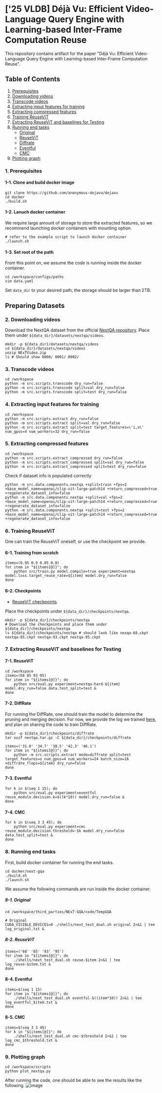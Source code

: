 # ['25 VLDB] Déjà Vu: Efficient Video-Language Query Engine with Learning-based Inter-Frame Computation Reuse
This repository contains artifact for the paper "Déjà Vu: Efficient Video-Language Query Engine with Learning-based Inter-Frame Computation Reuse".

## Table of Contents
1. [Prerequisites](#1-prerequisites)
2. [Downloading videos](#2-downloading-videos)
3. [Transcode videos](#3-transcode-videos)
4. [Extracting input features for training](#4-extracting-input-features-for-training)
5. [Extracting compressed features](#5-extracting-compressed-features)
6. [Training ReuseViT](#6-training-reusevit)
7. [Extracting ReuseViT and baselines for Testing](#7-extracting-reusevit-and-baselines-for-testing)
8. [Running end tasks](#8-running-end-tasks)
   - [Original](#8-1-original)
   - [ReuseViT](#8-2-reusevit)
   - [Diffrate](#8-3-diffrate)
   - [Eventful](#8-4-eventful)
   - [CMC](#8-5-cmc)
9. [Plotting graph](#9-plotting-graph)

### 1. Prerequisites
#### 1-1. Clone and build docker image
```
git clone https://github.com/anonymous-dejavu/dejavu
cd docker
./build.sh
```

#### 1-2. Lanuch docker container
We require large amount of storage to store the extracted features, so we recommend launching docker containers with mounting option.
```
# refer to the example script to launch docker container
./launch.sh
```

#### 1-3. Set root of the path
From this point on, we assume the code is running inside the docker container.
```
cd /workspace/configs/paths
vim data.yaml
```
Set `data_dir` to your desired path, the storage should be larger than 2TB.

## Preparing Datasets
### 2. Downloading videos
Download the NextQA dataset from the official [NextQA repository](https://github.com/doc-doc/NExT-QA).
Place them under `${data_dir}/datasets/nextqa/videos`.
```
mkdir -p ${data_dir}/datasets/nextqa/videos
cd ${data_dir}/datasets/nextqa/videos
unzip NExTVideo.zip
ls # Should show 0000/ 0001/ 0002/
```

### 3. Transcode videos
```
cd /workspace
python -m src.scripts.transcode dry_run=false
python -m src.scripts.transcode split=val dry_run=false
python -m src.scripts.transcode split=test dry_run=false
```

### 4. Extracting input features for training
```
cd /workspace
python -m src.scripts.extract dry_run=false
python -m src.scripts.extract split=val dry_run=false
python -m src.scripts.extract split=test target_features=\'i,o\' num_gpus=4 num_workers=32 dry_run=false
```

### 5. Extracting compressed features
```
cd /workspace
python -m src.scripts.extract_compressed dry_run=false
python -m src.scripts.extract_compressed split=val dry_run=false
python -m src.scripts.extract_compressed split=test dry_run=false 
```

Check if dataset info is populated correctly
```
python -m src.data.components.nextqa +split=train +fps=2 +base_model_name=openai/clip-vit-large-patch14 +return_compressed=true +regenerate_dataset_info=false
python -m src.data.components.nextqa +split=val +fps=2 +base_model_name=openai/clip-vit-large-patch14 +return_compressed=true +regenerate_dataset_info=false
python -m src.data.components.nextqa +split=test +fps=2 +base_model_name=openai/clip-vit-large-patch14 +return_compressed=true +regenerate_dataset_info=false
```

### 6. Training ReuseViT
One can train the ReuseViT oneself, or use the checkpoint we provide.
#### 6-1. Training from scratch
```
items=(0.95 0.9 0.85 0.8)
for item in "${items[@]}"; do
    python src/train.py model.compile=true experiment=nextqa model.loss.target_reuse_rate=${item} model.dry_run=false
done
```

#### 6-2. Checkpoints
 - [ReuseViT checkpoints](https://drive.google.com/drive/folders/1WmD7kqUI_mi5RFmFQWYI6CBYizX9PFrh?usp=drive_link)

 Place the checkpoints under `${data_dir}/checkpoints/nextqa`.
 ```
 mkdir -p ${data_dir}/checkpoints/nextqa
 # Download the checkpoints and place them under ${data_dir}/checkpoints/nextqa
 ls ${data_dir}/checkpoints/nextqa # should look like nexqa-68.ckpt nextqa-85.ckpt nextqa-93.ckpt nextqa-95.ckpt
 ```

### 7. Extracting ReuseViT and baselines for Testing
#### 7-1. ReuseViT
```
cd /workspace
items=(68 85 93 95)
for item in "${items[@]}"; do
    python src/eval.py experiment=nextqa-hard-${item} model.dry_run=false data.test_split=test &
done
```

#### 7-2. DiffRate
For running the DiffRate, one should train the model to determine the pruning and merging decision.
For now, we provide the log we trained [here](https://drive.google.com/file/d/1jD_UbS5lPeQ7DSQ47JRJukgNihUx6D63/view?usp=drive_link), and plan on sharing the code to train DiffRate.
```
mkdir -p ${data_dir}/checkpoints/diffrate
tar xvzf nextqa.tar.gz -C ${data_dir}/checkpoints/diffrate
```

```
items=('31.0' '34.7' '38.5' '42.3' '46.1')
for item in "${items[@]}"; do
    python -m src.scripts.extract mode=diffrate split=test target_features=o num_gpus=4 num_workers=24 batch_size=16 +diffrate_flops=${item} dry_run=false
done
```

#### 7-3. Eventful
```
for k in $(seq 1 15); do
    python src/eval.py experiment=eventful reuse_module.decision.k=$((k*10)) model.dry_run=false &
done
```

#### 7-4. CMC
```
for k in $(seq 3 3 45); do
    python src/eval.py experiment=cmc reuse_module.decision.threshold=-$k model.dry_run=false data.test_split=test &
done
```

### 8. Running end tasks
First, build docker container for running the end tasks.
```
cd docker/next-gqa
./build.sh
./launch.sh
```
We assume the following commands are run inside the docker container.

##### 8-1. Original
```
cd /workspace/third_parties/NExT-GQA/code/TempGQA

# Original
CUDA_VISIBLE_DEVICES=0 ./shells/next_test_dual.sh original 2>&1 | tee log_original.txt &
```

##### 8-2. ReuseViT
```
items=('68' '85' '93' '95')
for item in "${items[@]}"; do
    ./shells/next_test_dual.sh reuse-$item 2>&1 | tee log_reuse-$item.txt &
done
```

#### 8-4. Eventful
```
items=$(seq 1 15)
for item in "${items[@]}"; do
    ./shells/next_test_dual.sh eventful-$((item*10)) 2>&1 | tee log_eventful_$item.txt &
done
```

#### 8-5. CMC
```
items=$(seq 3 3 45)
for k in "${items[@]}"; do
    ./shells/next_test_dual.sh cmc-$threshold 2>&1 | tee log_cmc_$threshold.txt &
done
```

### 9. Plotting graph
```
cd /workspace/scripts
python plot_nextqa.py
```
After running the code, one should be able to see the results like the following.
![image](assets/nextqa.png)

